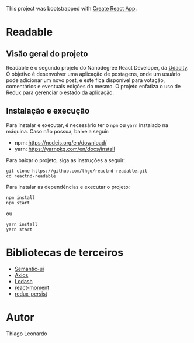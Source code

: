 This project was bootstrapped with [Create React App](https://github.com/facebook/create-react-app).

# Readable

## Visão geral do projeto
Readable é o segundo projeto do Nanodegree React Developer, da [Udacity][1]. O objetivo é desenvolver uma aplicação de postagens, onde um usuário pode adicionar um novo post, e este fica disponível para votação, comentários e eventuais edições do mesmo.
O projeto enfatiza o uso de Redux para gerenciar o estado da aplicação.

## Instalação e execução

Para instalar e executar, é necessário ter o `npm` ou `yarn` instalado na máquina.
Caso não possua, baixe a seguir:

  * npm: https://nodejs.org/en/download/
  * yarn: https://yarnpkg.com/en/docs/install

Para baixar o projeto, siga as instruções a seguir:

~~~
git clone https://github.com/thgo/reactnd-readable.git
cd reactnd-readable
~~~

Para instalar as dependências e executar o projeto:

~~~
npm install
npm start
~~~

ou

~~~
yarn install
yarn start
~~~

# Bibliotecas de terceiros

  * [Semantic-ui][2]
  * [Axios][3]
  * [Lodash][4]
  * [react-moment][5]
  * [redux-persist][6]


# Autor
Thiago Leonardo

[1]: https://www.udacity.com/
[2]: https://react.semantic-ui.com
[3]: https://github.com/axios/axios
[4]: https://lodash.com/
[5]: https://www.npmjs.com/package/react-moment
[6]: https://github.com/rt2zz/redux-persist
